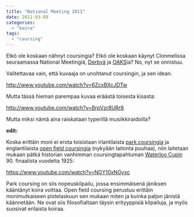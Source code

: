 ```yaml
---
title: "National Meeting 2011"
date: 2011-03-09
categories: 
  - "koira"
tags: 
  - "coursing"
---
```


Etkö ole koskaan nähnyt coursingia? Etkö ole koskaan käynyt Clonmelissa seuraamassa National Meetingiä, [Derbyä](https://www.katiska.eu/koirakilpailut/racing/derby/) ja [OAKS](https://www.katiska.eu/koirakilpailut/racing/oaks/)ia? No, nyt se onnistuu.

<!--more-->

Valitettavaa vain, että kuvaaja on unohtanut coursingin, ja sen idean.

http://www.youtube.com/watch?v=6ZcxBXcJDTw

Mutta tässä hieman parempaa kuvaa eräästä toisesta kisasta:

http://www.youtube.com/watch?v=BrpVzr8URr8

Mutta miksi nämä aina raiskataan typerillä musiikkiraidoilla?

**edit:**

Koska erittäin moni ei erota toisistaan irlantilaista [park coursingia](https://www.katiska.eu/koirakilpailut/racing/irlantilainen-coursing/) ja englantilaista [open field coursingia](https://www.katiska.eu/koirakilpailut/muut-kilpailut/coursingin-historia/) (nykyään laitonta puuhaa), niin laitetaan mukaan pätkä historian vanhimman coursingtapahtuman [Waterloo Cupin](https://www.katiska.eu/koirakilpailut/racing/waterloo-cup/) 90. finaalista vuodelta 1925:

https://www.youtube.com/watch?v=NGY10xNGyxc

Park coursing on siis nopeuskilpailu, jossa ensimmäisenä jäniksen kääntänyt koira voittaa. Open field coursing perustuu erittäin monimutkaiseen pistelaskuun sen mukaan miten ja kuinka paljon jänistä käännetään. Ne ovat siis filosofialtaan täysin erityyppisiä kilpailuja, ja myös suosivat erilaista koiraa.
